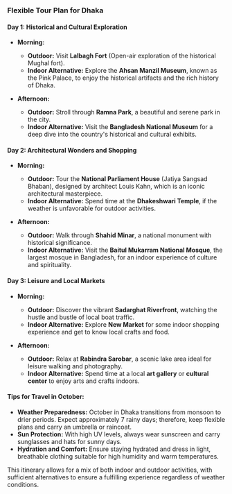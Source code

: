 ### Flexible Tour Plan for Dhaka

#### Day 1: Historical and Cultural Exploration
- **Morning:**
  - **Outdoor:** Visit **Lalbagh Fort** (Open-air exploration of the historical Mughal fort).
  - **Indoor Alternative:** Explore the **Ahsan Manzil Museum**, known as the Pink Palace, to enjoy the historical artifacts and the rich history of Dhaka.

- **Afternoon:**
  - **Outdoor:** Stroll through **Ramna Park**, a beautiful and serene park in the city.
  - **Indoor Alternative:** Visit the **Bangladesh National Museum** for a deep dive into the country's historical and cultural exhibits.

#### Day 2: Architectural Wonders and Shopping
- **Morning:**
  - **Outdoor:** Tour the **National Parliament House** (Jatiya Sangsad Bhaban), designed by architect Louis Kahn, which is an iconic architectural masterpiece.
  - **Indoor Alternative:** Spend time at the **Dhakeshwari Temple**, if the weather is unfavorable for outdoor activities.

- **Afternoon:**
  - **Outdoor:** Walk through **Shahid Minar**, a national monument with historical significance.
  - **Indoor Alternative:** Visit the **Baitul Mukarram National Mosque**, the largest mosque in Bangladesh, for an indoor experience of culture and spirituality.

#### Day 3: Leisure and Local Markets
- **Morning:**
  - **Outdoor:** Discover the vibrant **Sadarghat Riverfront**, watching the hustle and bustle of local boat traffic.
  - **Indoor Alternative:** Explore **New Market** for some indoor shopping experience and get to know local crafts and food.

- **Afternoon:**
  - **Outdoor:** Relax at **Rabindra Sarobar**, a scenic lake area ideal for leisure walking and photography.
  - **Indoor Alternative:** Spend time at a local **art gallery** or **cultural center** to enjoy arts and crafts indoors.

#### Tips for Travel in October:
- **Weather Preparedness:** October in Dhaka transitions from monsoon to drier periods. Expect approximately 7 rainy days; therefore, keep flexible plans and carry an umbrella or raincoat.
- **Sun Protection:** With high UV levels, always wear sunscreen and carry sunglasses and hats for sunny days.
- **Hydration and Comfort:** Ensure staying hydrated and dress in light, breathable clothing suitable for high humidity and warm temperatures.

This itinerary allows for a mix of both indoor and outdoor activities, with sufficient alternatives to ensure a fulfilling experience regardless of weather conditions.
```